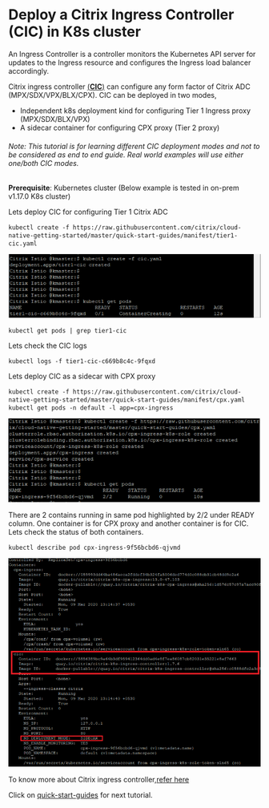 # Deploy a Citrix Ingress Controller (CIC) in K8s cluster
An Ingress Controller is a controller monitors the Kubernetes API server for updates to the Ingress resource and configures the Ingress load balancer accordingly.

Citrix ingress controller <u>(**CIC**)</u> can configure any form factor of Citrix ADC (MPX/SDX/VPX/BLX/CPX).
CIC can be deployed in two modes, 
* Independent k8s deployment kind for configuring Tier 1 Ingress proxy (MPX/SDX/BLX/VPX)
* A sidecar container for configuring CPX proxy (Tier 2 proxy)

###### Note: This tutorial is for learning different CIC deployment modes and not to be considered as end to end guide. Real world examples will use either one/both CIC modes. 
**Prerequisite**: Kubernetes cluster (Below example is tested in on-prem v1.17.0 K8s cluster)

Lets deploy CIC for configuring Tier 1 Citrix ADC
```
kubectl create -f https://raw.githubusercontent.com/citrix/cloud-native-getting-started/master/quick-start-guides/manifest/tier1-cic.yaml
```
![tier1-cic](images/tier1-cic.png)

```
kubectl get pods | grep tier1-cic
```

Lets check the CIC logs
```
kubectl logs -f tier1-cic-c669b8c4c-9fqxd
```

Lets deploy CIC as a sidecar with CPX proxy
```
kubectl create -f https://raw.githubusercontent.com/citrix/cloud-native-getting-started/master/quick-start-guides/manifest/cpx.yaml
kubectl get pods -n default -l app=cpx-ingress
```
![tier2-cic](images/tier2-cic.png)


There are 2 contains running in same pod highlighted by 2/2 under READY column. One container is for CPX proxy and another container is for CIC.
Lets check the status of both containers.
```
kubectl describe pod cpx-ingress-9f56bcbd6-qjvmd
```
![tier2-cic-pod](images/tier2-cic-pod.png)

 To know more about Citrix ingress controller,[refer here](https://github.com/citrix/citrix-k8s-ingress-controller)

Click on [quick-start-guides](https://github.com/citrix/cloud-native-getting-started/tree/master/quick-start-guides) for next tutorial.